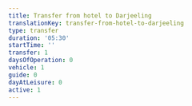 ```yaml
---
title: Transfer from hotel to Darjeeling
translationKey: transfer-from-hotel-to-darjeeling
type: transfer
duration: '05:30'
startTime: ''
transfer: 1
daysOfOperation: 0
vehicle: 1
guide: 0
dayAtLeisure: 0
active: 1
---
```

